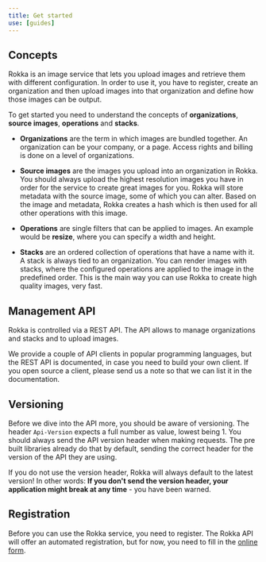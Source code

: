 ```yaml
---
title: Get started
use: [guides]
---
```


## Concepts

Rokka is an image service that lets you upload images and retrieve them with different configuration. In order to use it, you have to register, create an organization and then upload images into that organization and define how those images can be output.

To get started you need to understand the concepts of __organizations__, __source images__, __operations__ and __stacks__.

- __Organizations__ are the term in which images are bundled together. An organization can be your company, or a page. Access rights and billing is done on a level of organizations.

- __Source images__ are the images you upload into an organization in Rokka. You should always upload the highest resolution images you have in order for the service to create great images for you. Rokka will store metadata with the source image, some of which you can alter. Based on the image and metadata, Rokka creates a hash which is then used for all other operations with this image.

- __Operations__ are single filters that can be applied to images. An example would be __resize__, where you can specify a width and height.

- __Stacks__ are an ordered collection of operations that have a name with it. A stack is always tied to an organization. You can render images with stacks, where the configured operations are applied to the image in the predefined order. This is the main way you can use Rokka to create high quality images, very fast.

## Management API

Rokka is controlled via a REST API. The API allows to manage organizations and stacks and to upload images.

We provide a couple of API clients in popular programming languages, but the REST API is documented, in case you need to build your own client. If you open source a client, please send us a note so that we can list it in the documentation.

## Versioning

Before we dive into the API more, you should be aware of versioning. The header `Api-Version` expects a full number as value, lowest being 1. You should always send the API version header when making requests. The pre built libraries already do that by default, sending the correct header for the version of the API they are using.

If you do not use the version header, Rokka will always default to the latest version! In other words: __If you don't send the version header, your application might break at any time__ - you have been warned.

## Registration

Before you can use the Rokka service, you need to register. The Rokka API will offer an automated registration, but for now, you need to fill in the <a href="/signup">online form</a>.

<!---
To do so, you need only supply an email address. This call will register you at the service:

```bash
curl -H 'Content-Type: application/json' -X POST 'https://api.rokka.io/users' -d '[
    {
        "email": "my@email.com"
    }
]'
```
```php
$client = \Rokka\Client\Factory::getUserClient();

$user = $client->createUser('my@email.com');

var_dump($user); // print out important user data
```

The response will be a json object with key and secret in them. In addition they will be mailed to you, just to be sure. Keep them safe, you will need them for the next steps.
--->

